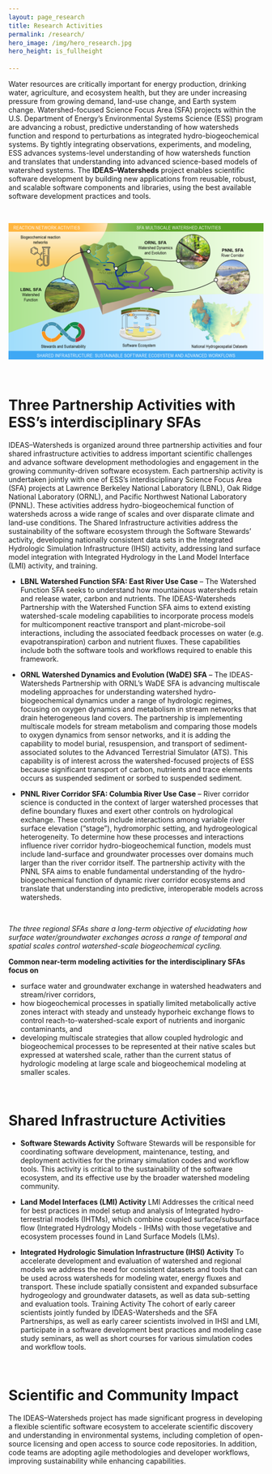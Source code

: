 ```yaml
---
layout: page_research
title: Research Activities
permalink: /research/
hero_image: /img/hero_research.jpg
hero_height: is_fullheight

---
```


Water resources are critically important for energy production, drinking water, agriculture, and ecosystem health, but they are under increasing pressure from growing demand, land-use change, and Earth system change. Watershed-focused Science Focus Area (SFA) projects within the U.S. Department of Energy’s Environmental Systems Science (ESS) program are advancing a robust, predictive understanding of how watersheds function and respond to perturbations as integrated hydro-biogeochemical systems. By tightly integrating observations, experiments, and modeling, ESS advances systems-level understanding of how watersheds function and translates that understanding into advanced science-based models of watershed systems. The **IDEAS–Watersheds** project enables scientific software development by building new applications from reusable, robust, and scalable software components and libraries, using the best available software development practices and tools.

<br>
<p align="center">
  <img width="800" src="/img/EBSD0412_partnerships2023v2.png">
</p>
<br>

# Three Partnership Activities with ESS’s interdisciplinary SFAs 

IDEAS–Watersheds is organized around three partnership activities and four shared infrastructure activities to address important scientific challenges and advance software development methodologies and engagement in the growing community-driven software ecosystem.  Each partnership activity is undertaken jointly with one of ESS’s interdisciplinary Science Focus Area (SFA) projects at Lawrence Berkeley National Laboratory (LBNL), Oak Ridge National Laboratory (ORNL), and Pacific Northwest National Laboratory (PNNL). These activities address hydro-biogeochemical function of watersheds across a wide range of scales and over disparate climate and land-use conditions.  The Shared Infrastructure activities address the sustainability of the software ecosystem through the Software Stewards’ activity, developing nationally consistent data sets in the Integrated Hydrologic Simulation Infrastructure (IHSI) activity, addressing land surface model integration with Integrated Hydrology in the Land Model Interface (LMI) activity, and training.

- **LBNL Watershed Function SFA: East River Use Case** – The Watershed Function SFA seeks to understand how mountainous watersheds retain and release water, carbon and nutrients. The IDEAS-Watersheds Partnership with the Watershed Function SFA aims to extend existing watershed-scale modeling capabilities to incorporate process models for multicomponent reactive transport and plant-microbe-soil interactions, including the associated feedback processes on water (e.g. evapotranspiration) carbon and nutrient fluxes. These capabilities include both the software tools and workflows required to enable this framework.

- **ORNL Watershed Dynamics and Evolution (WaDE)  SFA** – The IDEAS-Watersheds Partnership with ORNL’s WaDE SFA is advancing multiscale modeling approaches for understanding watershed hydro-biogeochemical dynamics under a range of hydrologic regimes, focusing on oxygen dynamics and metabolism in stream networks that drain heterogeneous land covers.  The partnership is implementing multiscale models for stream metabolism and comparing those models to oxygen dynamics from sensor networks, and it is adding the capability to model burial, resuspension, and transport of sediment-associated solutes to the Advanced Terrestrial Simulator (ATS). This capability is of interest across the watershed-focused projects of ESS because significant transport of carbon, nutrients and trace elements occurs as suspended sediment or sorbed to suspended sediment.

- **PNNL River Corridor SFA: Columbia River Use Case** – River corridor science is conducted in the context of larger watershed processes that define boundary fluxes and exert other controls on hydrological exchange. These controls include interactions among variable river surface elevation (“stage”), hydromorphic setting, and hydrogeological heterogeneity. To determine how these processes and interactions influence river corridor hydro-biogeochemical function, models must include land-surface and groundwater processes over domains much larger than the river corridor itself. The partnership activity with the PNNL SFA aims to enable fundamental understanding of the hydro-biogeochemical function of dynamic river corridor ecosystems and translate that understanding into predictive, interoperable models across watersheds.

<br>

*The three regional SFAs share a long-term objective of elucidating how surface water/groundwater exchanges across a range of temporal and spatial scales control watershed-scale biogeochemical cycling.*

**Common near-term modeling activities for the interdisciplinary SFAs focus on**

- surface water and groundwater exchange in watershed headwaters and stream/river corridors,
- how biogeochemical processes in spatially limited metabolically active zones interact with steady and unsteady hyporheic exchange flows to control reach-to-watershed-scale export of nutrients and inorganic contaminants, and
- developing multiscale strategies that allow coupled hydrologic and biogeochemical processes to be represented at their native scales but expressed at watershed scale, rather than the current status of hydrologic modeling at large scale and biogeochemical modeling at smaller scales.

<br>

# Shared Infrastructure Activities

- **Software Stewards Activity**
Software Stewards will be responsible for coordinating software development, maintenance, testing, and deployment activities for the primary simulation codes and workflow tools. This activity is critical to the sustainability of the software ecosystem, and its effective use by the broader watershed modeling community.

- **Land Model Interfaces (LMI) Activity**
LMI Addresses the critical need for best practices in model setup and analysis of Integrated hydro-terrestrial models (IHTMs), which combine coupled surface/subsurface flow (Integrated Hydrology Models - IHMs) with those vegetative and ecosystem processes found in Land Surface Models (LMs). 

- **Integrated Hydrologic Simulation Infrastructure (IHSI) Activity** 
To accelerate development and evaluation of watershed and regional models we address the need for consistent datasets and tools that can be used across watersheds for modeling water, energy fluxes and transport. These include spatially consistent and expanded subsurface hydrogeology and groundwater datasets, as well as data sub-setting and evaluation tools.
Training Activity The cohort of early career scientists jointly funded by IDEAS-Watersheds and the SFA Partnerships, as well as early career scientists involved in IHSI and LMI, participate in a software development best practices and modeling case study seminars, as well as short courses for various simulation codes and workflow tools.

<br>

# Scientific and Community Impact

The IDEAS–Watersheds project has made significant progress in developing a flexible scientific software ecosystem to accelerate scientific discovery and understanding in environmental systems, including completion of open-source licensing and open access to source code repositories. In addition, code teams are adopting agile methodologies and developer workflows, improving sustainability while enhancing capabilities. 


[IDEAS-Classic]: https://ideas-productivity.org/ideas-classic/
[IDEAS]: https://ideas-productivity.org/


